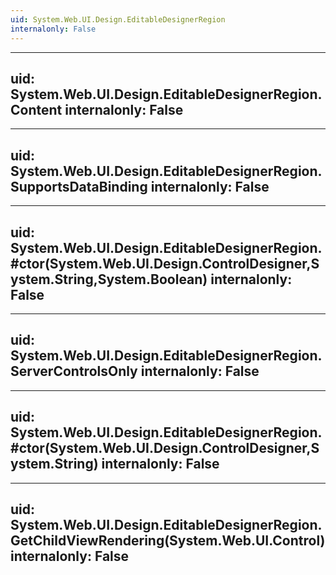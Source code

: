 ```yaml
---
uid: System.Web.UI.Design.EditableDesignerRegion
internalonly: False
---
```


---
uid: System.Web.UI.Design.EditableDesignerRegion.Content
internalonly: False
---

---
uid: System.Web.UI.Design.EditableDesignerRegion.SupportsDataBinding
internalonly: False
---

---
uid: System.Web.UI.Design.EditableDesignerRegion.#ctor(System.Web.UI.Design.ControlDesigner,System.String,System.Boolean)
internalonly: False
---

---
uid: System.Web.UI.Design.EditableDesignerRegion.ServerControlsOnly
internalonly: False
---

---
uid: System.Web.UI.Design.EditableDesignerRegion.#ctor(System.Web.UI.Design.ControlDesigner,System.String)
internalonly: False
---

---
uid: System.Web.UI.Design.EditableDesignerRegion.GetChildViewRendering(System.Web.UI.Control)
internalonly: False
---
